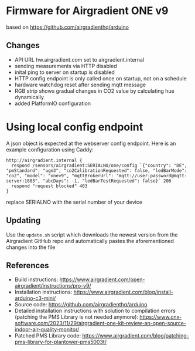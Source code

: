 # Firmware for Airgradient ONE v9

based on https://github.com/airgradienthq/arduino

## Changes
- API URL hw.airgradient.com set to airgradient.internal
- sending measurements via HTTP disabled
- inital ping to server on startup is disabled
- HTTP config endpoint is only called once on startup, not on a schedule
- hardware watchdog reset after sending mqtt message
- RGB strip shows gradual changes in CO2 value by calculating hue dynamically
- added PlatformIO configuration

# Using local config endpoint
A json object is expected at the webserver config endpoint.
Here is an example configuration using Caddy:

```
http://airgradient.internal {
  respond /sensors/airgradient:SERIALNO/one/config `{"country": "DE", "pmStandard": "ugm3", "co2CalibrationRequested": false, "ledBarMode": "co2", "model": "onev9", "mqttBrokerUrl": "mqtt://user:password@mqtt-server:1883", "abcDays": -1, "ledBarTestRequested": false}` 200
  respond "request blocked" 403
}
```

replace SERIALNO with the serial number of your device

## Updating
Use the `update.sh` script which downloads the newest version from
the Airgradient GitHub repo and automatically pastes the aforementioned changes
into the file

## References
- Build instructions: https://www.airgradient.com/open-airgradient/instructions/pro-v9/
- Installation instructions: https://www.airgradient.com/blog/install-arduino-c3-mini/
- Source code: https://github.com/airgradienthq/arduino
- Detailed installation instructions with solution to compilation errors (patching the PMS Library is not needed anymore): https://www.cnx-software.com/2023/11/29/airgradient-one-kit-review-an-open-source-indoor-air-quality-monitor/
- Patched PMS Library code: https://www.airgradient.com/blog/patching-pms-library-for-plantower-pms5003t/

